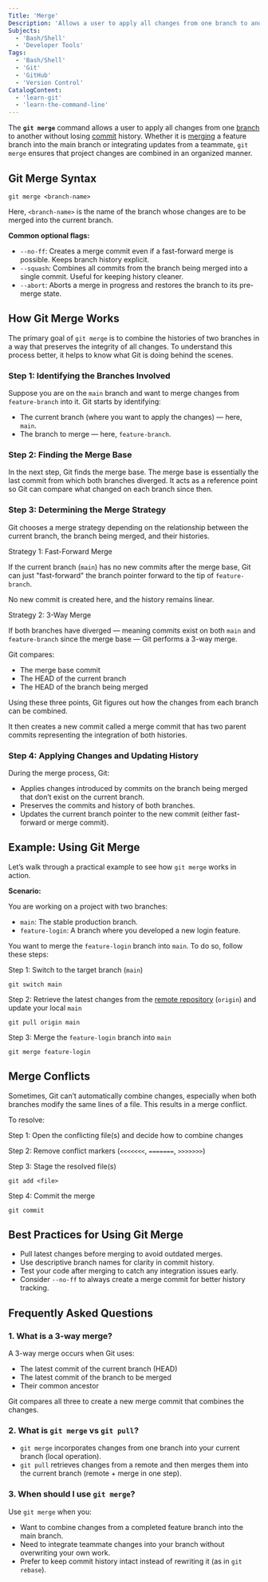 ```yaml
---
Title: 'Merge'
Description: 'Allows a user to apply all changes from one branch to another without losing commit history.'
Subjects:
  - 'Bash/Shell'
  - 'Developer Tools'
Tags:
  - 'Bash/Shell'
  - 'Git'
  - 'GitHub'
  - 'Version Control'
CatalogContent:
  - 'learn-git'
  - 'learn-the-command-line'
---
```


The **`git merge`** command allows a user to apply all changes from one [branch](https://www.codecademy.com/resources/docs/git/branch) to another without losing [commit](https://www.codecademy.com/resources/docs/git/commit) history. Whether it is [merging](https://www.codecademy.com/resources/docs/git/merge) a feature branch into the main branch or integrating updates from a teammate, `git merge` ensures that project changes are combined in an organized manner.

## Git Merge Syntax

```pseudo
git merge <branch-name>
```

Here, `<branch-name>` is the name of the branch whose changes are to be merged into the current branch.

**Common optional flags:**

- `--no-ff`: Creates a merge commit even if a fast-forward merge is possible. Keeps branch history explicit.
- `--squash`: Combines all commits from the branch being merged into a single commit. Useful for keeping history cleaner.
- `--abort`: Aborts a merge in progress and restores the branch to its pre-merge state.

## How Git Merge Works

The primary goal of `git merge` is to combine the histories of two branches in a way that preserves the integrity of all changes. To understand this process better, it helps to know what Git is doing behind the scenes.

### Step 1: Identifying the Branches Involved

Suppose you are on the `main` branch and want to merge changes from `feature-branch` into it. Git starts by identifying:

- The current branch (where you want to apply the changes) — here, `main`.
- The branch to merge — here, `feature-branch`.

### Step 2: Finding the Merge Base

In the next step, Git finds the merge base. The merge base is essentially the last commit from which both branches diverged. It acts as a reference point so Git can compare what changed on each branch since then.

### Step 3: Determining the Merge Strategy

Git chooses a merge strategy depending on the relationship between the current branch, the branch being merged, and their histories.

Strategy 1: Fast-Forward Merge

If the current branch (`main`) has no new commits after the merge base, Git can just "fast-forward" the branch pointer forward to the tip of `feature-branch`.

No new commit is created here, and the history remains linear.

Strategy 2: 3-Way Merge

If both branches have diverged — meaning commits exist on both `main` and `feature-branch` since the merge base — Git performs a 3-way merge.

Git compares:

- The merge base commit
- The HEAD of the current branch
- The HEAD of the branch being merged

Using these three points, Git figures out how the changes from each branch can be combined.

It then creates a new commit called a merge commit that has two parent commits representing the integration of both histories.

### Step 4: Applying Changes and Updating History

During the merge process, Git:

- Applies changes introduced by commits on the branch being merged that don’t exist on the current branch.
- Preserves the commits and history of both branches.
- Updates the current branch pointer to the new commit (either fast-forward or merge commit).

## Example: Using Git Merge

Let’s walk through a practical example to see how `git merge` works in action.

**Scenario:**

You are working on a project with two branches:

- `main`: The stable production branch.
- `feature-login`: A branch where you developed a new login feature.

You want to merge the `feature-login` branch into `main`. To do so, follow these steps:

Step 1: Switch to the target branch (`main`)

```shell
git switch main
```

Step 2: Retrieve the latest changes from the [remote repository](https://www.codecademy.com/resources/docs/git/remotes) (`origin`) and update your local `main`

```shell
git pull origin main
```

Step 3: Merge the `feature-login` branch into `main`

```shell
git merge feature-login
```

## Merge Conflicts

Sometimes, Git can’t automatically combine changes, especially when both branches modify the same lines of a file. This results in a merge conflict.

To resolve:

Step 1: Open the conflicting file(s) and decide how to combine changes

Step 2: Remove conflict markers (`<<<<<<<`, `=======`, `>>>>>>>`)

Step 3: Stage the resolved file(s)

```shell
git add <file>
```

Step 4: Commit the merge

```shell
git commit
```

## Best Practices for Using Git Merge

- Pull latest changes before merging to avoid outdated merges.
- Use descriptive branch names for clarity in commit history.
- Test your code after merging to catch any integration issues early.
- Consider `--no-ff` to always create a merge commit for better history tracking.

## Frequently Asked Questions

### 1. What is a 3-way merge?

A 3-way merge occurs when Git uses:

- The latest commit of the current branch (HEAD)
- The latest commit of the branch to be merged
- Their common ancestor

Git compares all three to create a new merge commit that combines the changes.

### 2. What is `git merge` vs `git pull`?

- `git merge` incorporates changes from one branch into your current branch (local operation).
- `git pull` retrieves changes from a remote and then merges them into the current branch (remote + merge in one step).

### 3. When should I use `git merge`?

Use `git merge` when you:

- Want to combine changes from a completed feature branch into the main branch.
- Need to integrate teammate changes into your branch without overwriting your own work.
- Prefer to keep commit history intact instead of rewriting it (as in `git rebase`).
